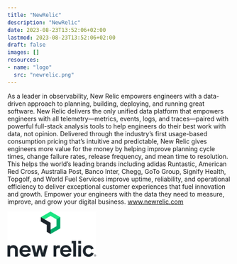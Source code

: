 ```yaml
---
title: "NewRelic"
description: "NewRelic"
date: 2023-08-23T13:52:06+02:00
lastmod: 2023-08-23T13:52:06+02:00
draft: false
images: []
resources:
- name: "logo"
  src: "newrelic.png"
---
```


As a leader in observability, New Relic empowers engineers with a data-driven approach to planning, building, deploying, and running great software. New Relic delivers the only unified data platform that empowers engineers with all telemetry—metrics, events, logs, and traces—paired with powerful full-stack analysis tools to help engineers do their best work with data, not opinion. Delivered through the industry’s first usage-based consumption pricing that’s intuitive and predictable, New Relic gives engineers more value for the money by helping improve planning cycle times, change failure rates, release frequency, and mean time to resolution. This helps the world’s leading brands including adidas Runtastic, American Red Cross, Australia Post, Banco Inter, Chegg, GoTo Group, Signify Health, Topgolf, and World Fuel Services improve uptime, reliability, and operational efficiency to deliver exceptional customer experiences that fuel innovation and growth. Empower your engineers with the data they need to measure, improve, and grow your digital business. www.newrelic.com

<img src=newrelic.png width=200 alt="New Relic" />
